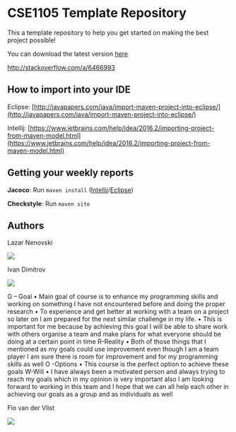 # CSE1105 Template Repository

This a template repository to help you get started on making the best project possible!

You can download the latest version [here](https://github.com/SERG-Delft/TI1216/releases)

http://stackoverflow.com/a/6466993

## How to import into your IDE

Eclipse:
[http://javapapers.com/java/import-maven-project-into-eclipse/](http://javapapers.com/java/import-maven-project-into-eclipse/)

Intellij:
[https://www.jetbrains.com/help/idea/2016.2/importing-project-from-maven-model.html](https://www.jetbrains.com/help/idea/2016.2/importing-project-from-maven-model.html)

## Getting your weekly reports

**Jacoco**:
Run `maven install` ([Intellij](https://www.jetbrains.com/help/idea/2016.3/getting-started-with-maven.html#execute_maven_goal)/[Eclipse](http://imgur.com/a/6q7pV))

**Checkstyle**:
Run `maven site`

## Authors

Lazar Nenovski


![](https://gitlab.ewi.tudelft.nl/uploads/-/system/user/avatar/1538/avatar.png)


Ivan Dimitrov

![](https://gitlab.ewi.tudelft.nl/uploads/-/system/user/avatar/1423/avatar.png?width=400)

G – Goal
    •	Main goal of course is to enhance my programming skills and working on something I have not encountered before and doing the proper research
    •	To experience and get better at working with a team on  a project so later on I am prepared for the next similar challenge in my life.
    •	This is important for me because by achieving this goal I will be able to share work with others organise a team and make plans for what everyone should be doing at a certain point in time
R-Reality
    •	Both of those things that I mentioned as my goals could use improvement even though I am a team player I am sure there is room for improvement and for my programming skills as well
O -Options
    •	This course is the perfect option to achieve these goals
W-Will
    •	I have always been a motivated person and always trying to reach my goals which in my opinion is very important also I am looking forward to working in this team and I hope that we can all help each other in achieving our goals as a group and as individuals as well

	
Flo van der Vlist

![](https://lh3.googleusercontent.com/zZYTc6qPvWJMCry2YMcFTtGgD37QExbR06yEjGct1Bw70Qh0kKqkRzTCLScFocz3m44SivXlEm37ofjc3I5_kYDDkmhh1MN9BzGMCaOAL12fdZvnhu_0Ull-RrFpp3uW6jB0iqnNJhB5Lbr0wq5fGwDlYvZ6D2dPlSJwP_FoPAUzobK2ypUyjx33mtpkOTMGHJD2vkjbDPD_qK4lOCORRjw95iszJyFJUyAdAI-QVuvU6NRBZlsIFUyEPHetElgjL2sIEM4_1dLWNNTxtTV7yVUB1DLw93FQyAsXKjnO98fh1fGPoBb42QoHv-LHifA1Hr1qOE0W0-KRD0-zwYTqNh7JZkuYgpY0DQrWD5ZbDqdRITDMSjbBac4G_ULDAaR1YBheVhpulaOT-YJS0Qi_Sk4yDx7B4OiEVBxPVgqrYrp-N4JzGpiNpH53lLaLjXw56Gq2NJUDK0gPqimYOUrK5Ep8Re_yYPz3rRPe4qpzr1FWu5DsJfKpXPDP1ReP7iQ2CkMH9kJsUM3QGcxXQbjgCT9TiPVTNX7qebFxT9LCLOW81iCiEfRu7xPsXeVddh7Z_7YVTwf7df_jn8TIAfAnyWyGGtViAYMzTgO_64rrCnFEFyxEkOR0nHV62_cQT-qvYZCUdLgg2SwM5KhHl6y47uZaJ3pBNGkj6tLgko7X7jsl0BYI2C3J9jnll2qhT4AZGEnOmvSZorUJeM1SemDEqxmd=w679-h904-no)